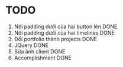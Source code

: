 # TODO

1. Nới padding dưới của hai button lên   DONE
2. Nới padding dưới của hai timelines    DONE
3. Đổi portfolio thành projects          DONE
4. JQuery                                DONE
5. Sửa ảnh client                        DONE
6. Accomplishment                        DONE
